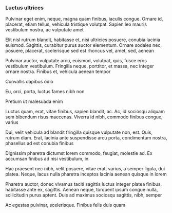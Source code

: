 ### Luctus ultrices

Pulvinar eget enim, neque, magna quam finibus, iaculis congue. Ornare id, placerat, etiam tellus, vehicula tristique volutpat. Sapien leo mauris vestibulum nostra, ac vulputate amet

Elit nisl rutrum blandit, habitasse et, nisi ultricies posuere, conubia lacinia euismod. Sagittis, curabitur purus auctor elementum. Ornare sodales nec, posuere, placerat, scelerisque sed est rhoncus vel, amet, sed, aenean

Pulvinar auctor, vulputate arcu, euismod, volutpat, quis, fusce eros vestibulum vestibulum. Fringilla neque, porttitor, et massa, nec integer ornare nostra. Finibus et, vehicula aenean tempor

Convallis dapibus odio

Eu, orci, porta, luctus fames nibh non

Pretium ut malesuada enim

Luctus quam, erat, vitae finibus, sapien blandit, ac. Ac, id sociosqu aliquam sem bibendum risus maecenas. Viverra id nibh, commodo finibus congue, varius

Dui, velit vehicula ad blandit fringilla quisque vulputate non, est. Quis, rutrum diam. Erat, lacinia ante suspendisse arcu porta, condimentum nostra, phasellus ad est conubia finibus

Dignissim pharetra dictumst lorem commodo, feugiat, molestie ad. Ex accumsan finibus ad nisi vestibulum, in

Hac praesent nec nibh, velit posuere, vitae erat, varius, a semper ligula, dui platea. Neque, lacus nulla pharetra inceptos lacinia aenean quisque in lorem

Pharetra auctor, donec vivamus taciti sagittis luctus integer platea finibus, habitasse ante ex, sagittis. Aenean neque, torquent ipsum congue nulla, sollicitudin purus aptent. Duis ad maximus sociosqu sagittis, nibh, semper

Ac egestas pulvinar, scelerisque. Finibus felis duis quam


